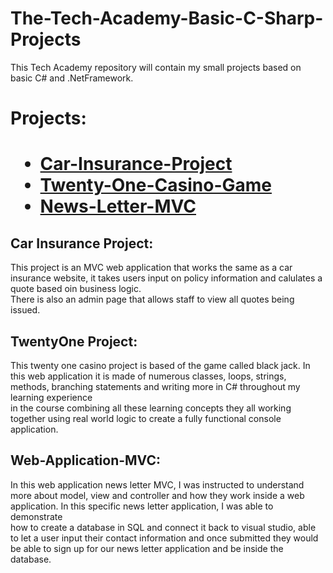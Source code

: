 # The-Tech-Academy-Basic-C-Sharp-Projects

<p>This Tech Academy repository will contain my small projects based on basic C# and .NetFramework.</p>

<h1>Projects: <h1>
</hr>
  <ul>
    <li><a href="https://github.com/psalazar5/The-Tech-Academy-Basic-C-Sharp-Projects/tree/main/Basic_C%23_Programs/CarInsurance">Car-Insurance-Project</a></li>
    <li><a href="https://github.com/psalazar5/The-Tech-Academy-Basic-C-Sharp-Projects/tree/main/Basic_C%23_Programs/TwentyOne">Twenty-One-Casino-Game</a></li>
    <li><a href="https://github.com/psalazar5/The-Tech-Academy-Basic-C-Sharp-Projects/tree/main/Basic_C%23_Programs/WebApplicationMVC">News-Letter-MVC</a></li>
  </ul>
</hr>
<h2>Car Insurance Project:</h2>
</hr>
<p>This project is an MVC web application that works the same as a car insurance website, it takes users input on policy information and calulates a quote based oin business logic.</br>
There is also an admin page that allows staff to view all quotes being issued.</p>
</hr>
<h2>TwentyOne Project:</h2>
</hr>
<p>This twenty one casino project is based of the game called black jack. In this web application it is made of numerous classes, loops, strings, methods, branching statements and writing more in C# throughout my learning experience </br> 
in the course combining all these learning concepts they all working together using real world logic to create a fully functional console application.</p>
</hr>
<h2>Web-Application-MVC:</h2>
</hr>
<p>In this web application news letter MVC, I was instructed to understand more about model, view and controller and how they work inside a web application. In this specific news letter application, I was able to demonstrate</br>
how to create a database in SQL and connect it back to visual studio, able to let a user input their contact information and once submitted they would be able to sign up for our news letter application and be inside the database. </p>
</hr>
